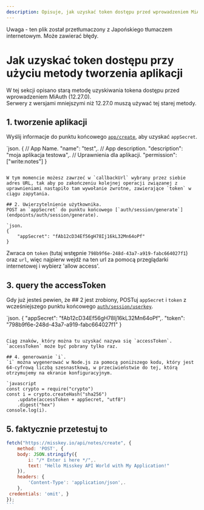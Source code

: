 ```yaml
---
description: Opisuje, jak uzyskać token dostępu przed wprowadzeniem MiAuth.
---
```


Uwaga - ten plik został przetłumaczony z Japońskiego tłumaczem internetowym. Może zawierać błędy.

# Jak uzyskać token dostępu przy użyciu metody tworzenia aplikacji

W tej sekcji opisano starą metodę uzyskiwania tokena dostępu przed wprowadzeniem MiAuth (12.27.0).  
Serwery z wersjami mniejszymi niż 12.27.0 muszą używać tej starej metody.

## 1. tworzenie aplikacji

Wyślij informacje do punktu końcowego [`app/create`](endpoints/app/create.html), aby uzyskać `appSecret`.

`json.
{
// App Name.
"name": "test",.
// App description.
"description": "moja aplikacja testowa",.
// Uprawnienia dla aplikacji.
"permission": ["write:notes"]
}

```

W tym momencie możesz zawrzeć w `callbackUrl` wybrany przez siebie adres URL, tak aby po zakończeniu kolejnej operacji związanej z uprawnieniami nastąpiło tam wywołanie zwrotne, zawierające `token` w ciągu zapytania.

## 2. Uwierzytelnienie użytkownika.
POST an `appSecret` do punktu końcowego [`auth/session/generate`](endpoints/auth/session/generate).

`json.
{
    "appSecret": "fAb12cD34Ef56gH78Ij16kL32Mn64oPf"
}
```

Zwraca on `token` (tutaj wstępnie `798b9f6e-248d-43a7-a919-fabc664027f1`) oraz `url`, więc najpierw wejdź na ten url za pomocą przeglądarki internetowej i wybierz 'allow access'.

## 3. query the accessToken

Gdy już jesteś pewien, że ## 2 jest zrobiony, POSTuj `appSecret` i `token` z wcześniejszego punktu końcowego [`auth/session/userkey`](endpoints/auth/session/userkey).

`json.
{
"appSecret": "fAb12cD34Ef56gH78Ij16kL32Mn64oPf",.
"token": "798b9f6e-248d-43a7-a919-fabc664027f1"
}

```

Ciąg znaków, który można tu uzyskać nazywa się `accessToken`. `accessToken` może być pobrany tylko raz.

## 4. generowanie `i`.
`i` można wygenerować w Node.js za pomocą poniższego kodu, który jest 64-cyfrową liczbą szesnastkową, w przeciwieństwie do tej, którą otrzymujemy na ekranie konfiguracyjnym.

`javascript
const crypto = require("crypto")
const i = crypto.createHash("sha256")
    .update(accessToken + appSecret, "utf8")
    .digest("hex")
console.log(i).
```

## 5. faktycznie przetestuj to

````javascript
fetch("https://misskey.io/api/notes/create", {
    method: 'POST', {
    body: JSON.stringify({
        i: "/* Enter i here */",.
        text: "Hello Misskey API World with My Application!"
    }),
    headers: {
        'Content-Type': 'application/json',.
    },
 credentials: 'omit', }
});
```
````
